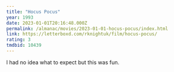 ```yaml
---
title: "Hocus Pocus"
year: 1993
date: 2023-01-01T20:16:48.000Z
permalink: /almanac/movies/2023-01-01-hocus-pocus/index.html
link: https://letterboxd.com/rknightuk/film/hocus-pocus/
rating: 3
tmdbid: 10439
---
```


I had no idea what to expect but this was fun.